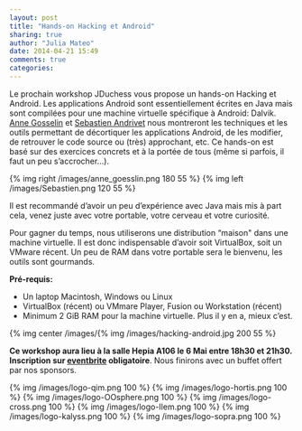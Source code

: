 ```yaml
---
layout: post
title: "Hands-on Hacking et Android"
sharing: true
author: "Julia Mateo"
date: 2014-04-21 15:49
comments: true
categories: 
---
```


Le prochain workshop JDuchess vous propose un hands-on Hacking et Android. Les applications Android sont essentiellement écrites en Java mais sont compilées pour une machine virtuelle spécifique à Android: Dalvik. <a href="http://www.linkedin.com/pub/anne-gosselin/23/20b/250/en">Anne Gosselin</a> et <a href="https://twitter.com/AndrivetSeb">Sebastien Andrivet</a> nous montreront les techniques et les outils permettant de décortiquer les applications Android, de les modifier, de retrouver le code source ou (très) approchant, etc. Ce hands-on est basé sur des exercices concrets et à la portée de tous (même si parfois, il faut un peu s’accrocher…).

{% img right /images/anne_goesslin.png 180 55 %}
{% img left /images/Sebastien.png 120 55 %}


Il est recommandé d’avoir un peu d’expérience avec Java mais mis à part cela, venez juste avec votre portable, votre cerveau et votre curiosité.

Pour gagner du temps, nous utiliserons une distribution “maison" dans une machine virtuelle. Il est donc indispensable d’avoir soit VirtualBox, soit un VMware récent. Un peu de RAM dans votre portable sera le bienvenu, les outils sont gourmands.

**Pré-requis:**

+ Un laptop Macintosh, Windows ou Linux
+ VirtualBox (récent) ou VMmare Player, Fusion ou Workstation (récent)
+ Minimum 2 GiB RAM pour la machine virtuelle. Plus il y en a, mieux c’est.

{% img center /images/{% img /images/hacking-android.jpg 200 55  %}

**Ce workshop aura lieu à la salle Hepia A106 le 6 Mai entre 18h30 et 21h30. Inscription sur <a href="https://www.eventbrite.fr/e/workshop-jduchess-hacking-et-android-tickets-11335971195">eventbrite</a> obligatoire**. Nous finirons avec un buffet offert par nos sponsors.

{% img /images/logo-qim.png 100 %}
{% img /images/logo-hortis.png 100 %}
{% img /images/logo-OOsphere.png 100 %}
{% img /images/logo-cross.png 100 %}
{% img /images/logo-Ilem.png 100 %}
{% img /images/logo-kalyss.png 100 %}
{% img /images/logo-sopra.png 100 %}
